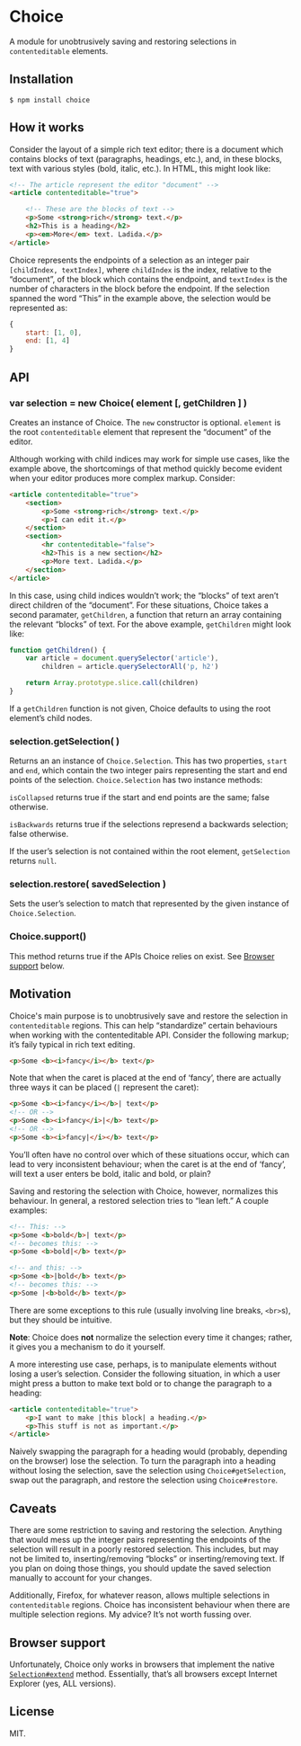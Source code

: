 # Choice

A module for unobtrusively saving and restoring selections in `contenteditable` elements.

## Installation

```
$ npm install choice
```

## How it works

Consider the layout of a simple rich text editor; there is a document which contains blocks of text (paragraphs, headings, etc.), and, in these blocks, text with various styles (bold, italic, etc.). In HTML, this might look like:

```html
<!-- The article represent the editor "document" -->
<article contenteditable="true">

    <!-- These are the blocks of text -->
    <p>Some <strong>rich</strong> text.</p>
    <h2>This is a heading</h2>
    <p><em>More</em> text. Ladida.</p>
</article>
```

Choice represents the endpoints of a selection as an integer pair `[childIndex, textIndex]`, where `childIndex` is the index, relative to the “document”, of the block which contains the endpoint, and `textIndex` is the number of characters in the block before the endpoint. If the selection spanned the word “This” in the example above, the selection would be represented as:

```js
{
    start: [1, 0],
    end: [1, 4]
}
```

## API

### var selection = new Choice( element [, getChildren ] )

Creates an instance of Choice. The `new` constructor is optional. `element` is the root `contenteditable` element that represent the “document” of the editor.

Although working with child indices may work for simple use cases, like the example above, the shortcomings of that method quickly become evident when your editor produces more complex markup. Consider:

```html
<article contenteditable="true">
    <section>
        <p>Some <strong>rich</strong> text.</p>
        <p>I can edit it.</p>
    </section>
    <section>
        <hr contenteditable="false">
        <h2>This is a new section</h2>
        <p>More text. Ladida.</p>
    </section>
</article>
```

In this case, using child indices wouldn’t work; the “blocks” of text aren’t direct children of the “document”. For these situations, Choice takes a second paramater, `getChildren`, a function that return an array containing the relevant “blocks” of text. For the above example, `getChildren` might look like:

```js
function getChildren() {
    var article = document.querySelector('article'),
        children = article.querySelectorAll('p, h2')

    return Array.prototype.slice.call(children)
}
```

If a `getChildren` function is not given, Choice defaults to using the root element’s child nodes.

### selection.getSelection( )

Returns an an instance of `Choice.Selection`. This has two properties, `start` and `end`, which contain the two integer pairs representing the start and end points of the selection. `Choice.Selection` has two instance methods:

`isCollapsed` returns true if the start and end points are the same; false otherwise.

`isBackwards` returns true if the selections represend a backwards selection; false otherwise.

If the user’s selection is not contained within the root element, `getSelection` returns `null`.

### selection.restore( savedSelection )

Sets the user’s selection to match that represented by the given instance of `Choice.Selection`.

### Choice.support()

This method returns true if the APIs Choice relies on exist. See [Browser support](#browser-support) below.

## Motivation

Choice's main purpose is to unobtrusively save and restore the selection in `contenteditable` regions. This can help “standardize” certain behaviours when working with the contenteditable API. Consider the following markup; it’s faily typical in rich text editing.

```html
<p>Some <b><i>fancy</i></b> text</p>
```

Note that when the caret is placed at the end of ‘fancy’, there are actually three ways it can be placed (`|` represent the caret):

```html
<p>Some <b><i>fancy</i></b>| text</p>
<!-- OR -->
<p>Some <b><i>fancy</i>|</b> text</p>
<!-- OR -->
<p>Some <b><i>fancy|</i></b> text</p>
```

You’ll often have no control over which of these situations occur, which can lead to very inconsistent behaviour; when the caret is at the end of ‘fancy’, will text a user enters be bold, italic and bold, or plain?

Saving and restoring the selection with Choice, however, normalizes this behaviour. In general, a restored selection tries to “lean left.” A couple examples:

```html
<!-- This: -->
<p>Some <b>bold</b>| text</p>
<!-- becomes this: -->
<p>Some <b>bold|</b> text</p>

<!-- and this: -->
<p>Some <b>|bold</b> text</p>
<!-- becomes this: -->
<p>Some |<b>bold</b> text</p>
```

There are some exceptions to this rule (usually involving line breaks, `<br>`s), but they should be intuitive.

__Note__: Choice does __not__ normalize the selection every time it changes; rather, it gives you a mechanism to do it yourself.

A more interesting use case, perhaps, is to manipulate elements without losing a user’s selection. Consider the following situation, in which a user might press a button to make text bold or to change the paragraph to a heading:

```html
<article contenteditable="true">
    <p>I want to make |this block| a heading.</p>
    <p>This stuff is not as important.</p>
</article>
```

Naively swapping the paragraph for a heading would (probably, depending on the browser) lose the selection. To turn the paragraph into a heading without losing the selection, save the selection using `Choice#getSelection`, swap out the paragraph, and restore the selection using `Choice#restore`.

## Caveats

There are some restriction to saving and restoring the selection. Anything that would mess up the integer pairs representing the endpoints of the selection will result in a poorly restored selection. This includes, but may not be limited to, inserting/removing “blocks” or inserting/removing text. If you plan on doing those things, you should update the saved selection manually to account for your changes.

Additionally, Firefox, for whatever reason, allows multiple selections in `contenteditable` regions. Choice has inconsistent behaviour when there are multiple selection regions. My advice? It’s not worth fussing over.

## Browser support

Unfortunately, Choice only works in browsers that implement the native [`Selection#extend`][extend] method. Essentially, that’s all browsers except Internet Explorer (yes, ALL versions).

## License

MIT.

[extend]: https://developer.mozilla.org/en-US/docs/Web/API/Selection.extend
